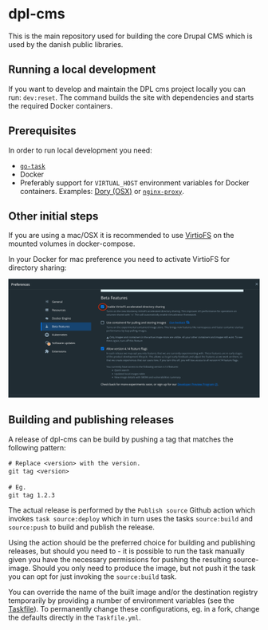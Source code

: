 # dpl-cms

This is the main repository used for building the core Drupal CMS which is used
by the danish public libraries.

## Running a local development

If you want to develop and maintain the DPL cms project locally you can run:
`dev:reset`. The command builds the site with dependencies and starts the
required Docker containers.

## Prerequisites

In order to run local development you need:

* [`go-task`](https://taskfile.dev)
* Docker
* Preferably support for `VIRTUAL_HOST` environment variables for Docker
  containers. Examples: [Dory (OSX)](https://github.com/FreedomBen/dory) or
  [`nginx-proxy`](https://github.com/nginx-proxy/nginx-proxy).

## Other initial steps

If you are using a mac/OSX it is recommended to use [VirtioFS](https://virtio-fs.gitlab.io) on the mounted volumes
in docker-compose.

In your Docker for mac preference you need to activate VirtioFS for directory sharing:

![OSX preference pane providing access to VirtioFS](documentation/images/virtiofs.png)

## Building and publishing releases

A release of dpl-cms can be build by pushing a tag that matches the following
pattern:

```shell
# Replace <version> with the version.
git tag <version>

# Eg.
git tag 1.2.3
```

The actual release is performed by the `Publish source` Github action which
invokes `task source:deploy`  which in turn uses the tasks `source:build` and
`source:push` to build and publish the release.

Using the action should be the preferred choice for building and publishing
releases, but should you need to - it is possible to run the task manually
given you have the necessary permissions for pushing the resulting source-image.
Should you only need to produce the image, but not push it the task you can opt
for just invoking the `source:build` task.

You can override the name of the built image and/or the destination registry
temporarily by providing a number of environment variables (see the
[Taskfile](Taskfile.yml)). To permanently change these configurations, eg. in
a fork, change the defaults directly in the `Taskfile.yml`.
